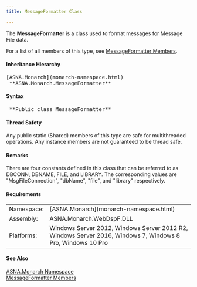 ```yaml
---
title: MessageFormatter Class

---
```


The **MessageFormatter** is a class used to format messages for Message File data.

For a list of all members of this type, see [ MessageFormatter Members](message-formatter-members.html).

#### Inheritance Hierarchy
<pre>[ASNA.Monarch](monarch-namespace.html) 
 **ASNA.Monarch.MessageFormatter**       </pre>

#### Syntax
<pre class="syntax"> **Public class MessageFormatter** </pre>

#### Thread Safety
Any public static (Shared) members of this type are safe for multithreaded operations. Any instance members are not guaranteed to be thread safe.

#### Remarks
There are four constants defined in this class that can be referred to as DBCONN, DBNAME, FILE, and LIBRARY. The corresponding values are "MsgFileConnection", "dbName", "file", and "library" respectively.
<!-- -->

#### Requirements
<table class="dttable" cellspacing="0" cellpadding="4" width="60%">
           <colgroup>
            <col width="15%" style="font-weight:bold" />
            <col width="85%" />
          </colgroup>
          <tr>
            <td>Namespace:</td>
            <td>[ASNA.Monarch](monarch-namespace.html)</td>
          </tr>
          <tr>
            <td>Assembly:</td>
            <td>ASNA.Monarch.WebDspF.DLL</td>
          </tr>
         <tr>
            <td>Platforms:</td>
            <td> Windows Server 2012, Windows Server 2012 R2, Windows Server 2016, Windows 7, Windows 8 Pro, Windows 10 Pro</td>
         </tr>
</table>

<!-- end -->

#### See Also
[ASNA.Monarch Namespace](monarch-namespace.html) <br /> [ MessageFormatter Members](message-formatter-members.html) 
